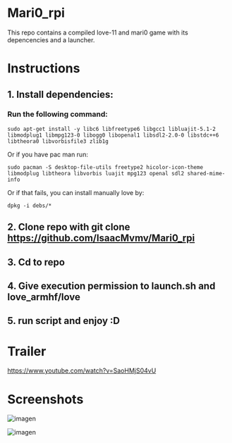 # Mari0_rpi

This repo contains a compiled love-11 and mari0 game with its depencencies and a launcher.

# Instructions
## 1. Install dependencies:
### Run the following command:
```
sudo apt-get install -y libc6 libfreetype6 libgcc1 libluajit-5.1-2 libmodplug1 libmpg123-0 libogg0 libopenal1 libsdl2-2.0-0 libstdc++6 libtheora0 libvorbisfile3 zlib1g
```
Or if you have pac man run:
```
sudo pacman -S desktop-file-utils freetype2 hicolor-icon-theme libmodplug libtheora libvorbis luajit mpg123 openal sdl2 shared-mime-info
```
Or if that fails, you can install manually love by:
```
dpkg -i debs/*
```
## 2. Clone repo with git clone https://github.com/IsaacMvmv/Mari0_rpi
## 3. Cd to repo
## 4. Give execution permission to launch.sh and love_armhf/love
## 5. run script and enjoy :D

# Trailer

https://www.youtube.com/watch?v=SaoHMjS04vU

# Screenshots

![imagen](https://user-images.githubusercontent.com/67015742/119711990-6bd21500-be60-11eb-8fbb-9761ebf179c4.png)

![imagen](https://user-images.githubusercontent.com/67015742/119712093-87d5b680-be60-11eb-9507-57c5ba74adb5.png)
